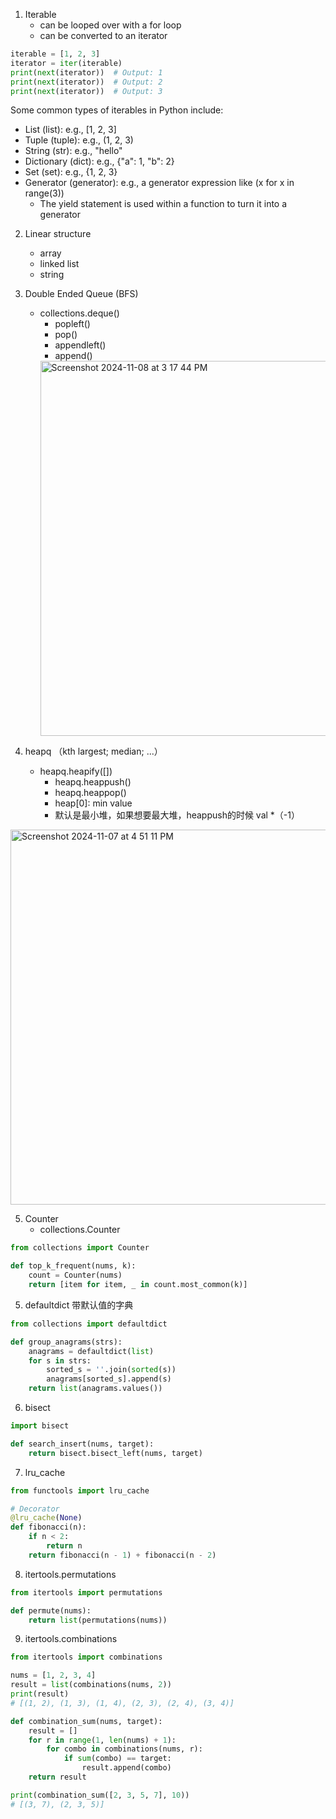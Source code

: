 1. Iterable
   - can be looped over with a for loop
   - can be converted to an iterator
```Python
iterable = [1, 2, 3]
iterator = iter(iterable)
print(next(iterator))  # Output: 1
print(next(iterator))  # Output: 2
print(next(iterator))  # Output: 3
```
Some common types of iterables in Python include:

- List (list): e.g., [1, 2, 3]
- Tuple (tuple): e.g., (1, 2, 3)
- String (str): e.g., "hello"
- Dictionary (dict): e.g., {"a": 1, "b": 2}
- Set (set): e.g., {1, 2, 3}
- Generator (generator): e.g., a generator expression like (x for x in range(3))
  - The yield statement is used within a function to turn it into a generator

2. Linear structure
   - array
   - linked list
   - string
  


3. Double Ended Queue (BFS)
   - collections.deque()
     - popleft()
     - pop()
     - appendleft()
     - append()
     <img width="600" alt="Screenshot 2024-11-08 at 3 17 44 PM" src="https://github.com/user-attachments/assets/b2da10c1-689a-4b74-be1d-c132c6312205">
  
4. heapq （kth largest; median; ...）
   - heapq.heapify([])
      - heapq.heappush()
      - heapq.heappop()
      - heap[0]: min value
      - 默认是最小堆，如果想要最大堆，heappush的时候 val *（-1）
<img width="600" alt="Screenshot 2024-11-07 at 4 51 11 PM" src="https://github.com/user-attachments/assets/5333284d-1525-4bf2-abe0-15af5f6e9aaf">


5. Counter
   - collections.Counter
```Python
from collections import Counter

def top_k_frequent(nums, k):
    count = Counter(nums)
    return [item for item, _ in count.most_common(k)]
```

5. defaultdict 带默认值的字典
```Python
from collections import defaultdict

def group_anagrams(strs):
    anagrams = defaultdict(list)
    for s in strs:
        sorted_s = ''.join(sorted(s))
        anagrams[sorted_s].append(s)
    return list(anagrams.values())
```

6. bisect
```Python
import bisect

def search_insert(nums, target):
    return bisect.bisect_left(nums, target)
```

7. lru_cache
```Python
from functools import lru_cache

# Decorator
@lru_cache(None)
def fibonacci(n):
    if n < 2:
        return n
    return fibonacci(n - 1) + fibonacci(n - 2)
```

8. itertools.permutations
```Python
from itertools import permutations

def permute(nums):
    return list(permutations(nums))
```

9. itertools.combinations
```Python
from itertools import combinations

nums = [1, 2, 3, 4]
result = list(combinations(nums, 2))
print(result)
# [(1, 2), (1, 3), (1, 4), (2, 3), (2, 4), (3, 4)]
```

```Python
def combination_sum(nums, target):
    result = []
    for r in range(1, len(nums) + 1):
        for combo in combinations(nums, r):
            if sum(combo) == target:
                result.append(combo)
    return result

print(combination_sum([2, 3, 5, 7], 10))
# [(3, 7), (2, 3, 5)]
```
